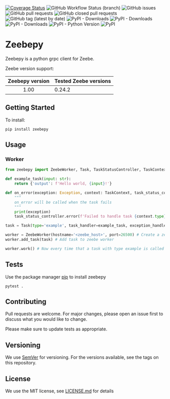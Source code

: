 [![Coverage Status](https://coveralls.io/repos/github/JonatanMartens/zeebepy/badge.svg?branch=master)](https://coveralls.io/github/JonatanMartens/zeebepy?branch=master)
![GitHub Workflow Status (branch)](https://img.shields.io/github/workflow/status/JonatanMartens/zeebepy/Test%20zeebepy/master)
![GitHub issues](https://img.shields.io/github/issues-raw/JonatanMartens/zeebepy)
![GitHub pull requests](https://img.shields.io/github/issues-pr-raw/JonatanMartens/zeebepy)
![GitHub closed pull requests](https://img.shields.io/github/issues-pr-closed-raw/JonatanMartens/zeebepy)
![GitHub tag (latest by date)](https://img.shields.io/github/v/tag/JonatanMartens/zeebepy)
![PyPI - Downloads](https://img.shields.io/pypi/dd/zeebepy)
![PyPI - Downloads](https://img.shields.io/pypi/dw/zeebepy)
![PyPI - Downloads](https://img.shields.io/pypi/dm/zeebepy)
![PyPI - Python Version](https://img.shields.io/pypi/pyversions/zeebepy)
![PyPI](https://img.shields.io/pypi/v/zeebepy)



# Zeebepy
Zeebepy is a python grpc client for Zeebe.

Zeebe version support:

| Zeebepy version | Tested Zeebe versions |
|:---------------:|----------------|
| 1.00           | 0.24.2         |

## Getting Started
To install:

`pip install zeebepy`

## Usage

### Worker

```python
from zeebepy import ZeebeWorker, Task, TaskStatusController, TaskContext

def example_task(input: str):
    return {'output': f'Hello world, {input}!'}

def on_error(exception: Exception, context: TaskContext, task_status_controller: TaskStatusController):
    """
    on_error will be called when the task fails
    """ 
    print(exception)
    task_status_controller.error(f'Failed to handle task {context.type}. Error: {str(exception)}')

task = Task(type='example', task_handler=example_task, exception_handler=on_error) # Create task object from example_task

worker = ZeebeWorker(hostname='<zeebe_host>', port=26500) # Create a zeebe worker
worker.add_task(task) # Add task to zeebe worker

worker.work() # Now every time that a task with type example is called example_task will be called
```

## Tests
Use the package manager [pip](https://pip.pypa.io/en/stable/) to install zeebepy
 
`pytest .`

## Contributing
Pull requests are welcome. For major changes, please open an issue first to discuss what you would like to change.

Please make sure to update tests as appropriate.


## Versioning
We use [SemVer](semver.org) for versioning. For the versions available, see the tags on this repository.

## License
We use the MIT license, see [LICENSE.md](LICENSE.md) for details